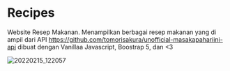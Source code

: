 # Recipes

Website Resep Makanan. 
Menampilkan berbagai resep makanan yang di ampil dari API https://github.com/tomorisakura/unofficial-masakapahariini-api
dibuat dengan Vanillaa Javascript, Boostrap 5, dan <3

![20220215_122057](https://user-images.githubusercontent.com/56707054/154023997-e9e33445-5555-4903-8afe-7e47f4b123db.png)
